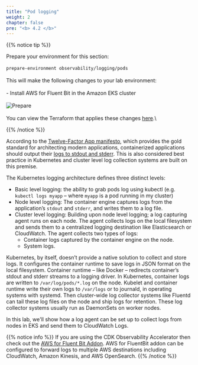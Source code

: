 ```yaml
---
title: "Pod logging"
weight: 2
chapter: false
pre: "<b> 4.2 </b>"
---
```


{{% notice tip %}}

Prepare your environment for this section:\
\
`prepare-environment observability/logging/pods`\
\
This will make the following changes to your lab environment:\
\
    - Install AWS for Fluent Bit in the Amazon EKS cluster\
\
![Prepare](../../../../../images/0006/00011.png?featherlight=false&width=90pc)\
\
You can view the Terraform that applies these changes [here](https://github.com/aws-samples/eks-workshop-v2/tree/stable/manifests/modules/observability/logging/pods/.workshop/terraform).\

{{% /notice %}}

According to the [Twelve-Factor App manifesto](https://12factor.net/), which provides the gold standard for architecting modern applications, containerized applications should output their [logs to stdout and stderr](https://12factor.net/logs). This is also considered best practice in Kubernetes and cluster level log collection systems are built on this premise.

The Kubernetes logging architecture defines three distinct levels:

- Basic level logging: the ability to grab pods log using kubectl (e.g. `kubectl logs myapp` – where `myapp` is a pod running in my cluster)
- Node level logging: The container engine captures logs from the application’s `stdout` and `stderr`, and writes them to a log file.
- Cluster level logging: Building upon node level logging; a log capturing agent runs on each node. The agent collects logs on the local filesystem and sends them to a centralized logging destination like Elasticsearch or CloudWatch. The agent collects two types of logs:
  - Container logs captured by the container engine on the node.
  - System logs.

Kubernetes, by itself, doesn’t provide a native solution to collect and store logs. It configures the container runtime to save logs in JSON format on the local filesystem. Container runtime – like Docker – redirects container’s stdout and stderr streams to a logging driver. In Kubernetes, container logs are written to `/var/log/pods/*.log` on the node. Kubelet and container runtime write their own logs to `/var/logs` or to journald, in operating systems with systemd. Then cluster-wide log collector systems like Fluentd can tail these log files on the node and ship logs for retention. These log collector systems usually run as DaemonSets on worker nodes.

In this lab, we'll show how a log agent can be set up to collect logs from nodes in EKS and send them to CloudWatch Logs.

{{% notice info %}}
If you are using the CDK Observability Accelerator then check out the [AWS for Fluent Bit Addon](https://aws-quickstart.github.io/cdk-eks-blueprints/addons/aws-for-fluent-bit/). AWS for FluentBit addon can be configured to forward logs to multiple AWS destinations including CloudWatch, Amazon Kinesis, and AWS OpenSearch.
{{% /notice %}}
